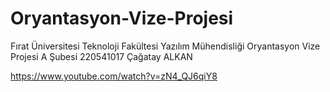 # Oryantasyon-Vize-Projesi
Fırat Üniversitesi Teknoloji Fakültesi Yazılım Mühendisliği Oryantasyon Vize Projesi A Şubesi 220541017 Çağatay ALKAN

https://www.youtube.com/watch?v=zN4_QJ6qiY8
